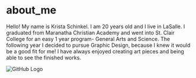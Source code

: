 # about_me
Hello! My name is Krista Schinkel. I am 20 years old and I live in LaSalle. I graduated from Maranatha Christian Academy and went into St. Clair College for an easy 1 year program- General Arts and Science. The following year I decided to pursue Graphic Design, because I knew it would be a good fit for me! I have always enjoyed creating art pieces and being able to see the finished works. 

![GitHub Logo](https://scontent-yyz1-1.xx.fbcdn.net/v/t1.0-9/12193628_531469013682131_351068298006496252_n.jpg?oh=fbd9315f9425dbab8c16042b6b9fa979&oe=5A193014)
